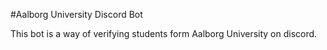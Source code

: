 #Aalborg University Discord Bot

This bot is a way of verifying students form Aalborg University on discord.

